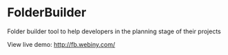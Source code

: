 # FolderBuilder
Folder builder tool to help developers in the planning stage of their projects


View live demo: http://fb.webiny.com/
